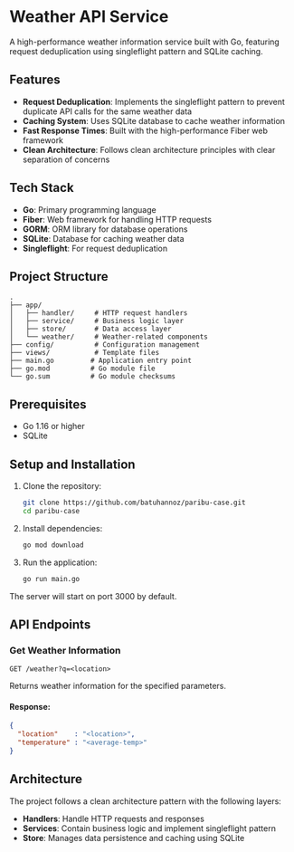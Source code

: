 # Weather API Service

A high-performance weather information service built with Go, featuring request deduplication using singleflight pattern and SQLite caching.

## Features

- **Request Deduplication**: Implements the singleflight pattern to prevent duplicate API calls for the same weather data
- **Caching System**: Uses SQLite database to cache weather information
- **Fast Response Times**: Built with the high-performance Fiber web framework
- **Clean Architecture**: Follows clean architecture principles with clear separation of concerns

## Tech Stack

- **Go**: Primary programming language
- **Fiber**: Web framework for handling HTTP requests
- **GORM**: ORM library for database operations
- **SQLite**: Database for caching weather data
- **Singleflight**: For request deduplication

## Project Structure

```
.
├── app/
│   ├── handler/     # HTTP request handlers
│   ├── service/     # Business logic layer
│   ├── store/       # Data access layer
│   └── weather/     # Weather-related components
├── config/          # Configuration management
├── views/           # Template files
├── main.go         # Application entry point
├── go.mod          # Go module file
└── go.sum          # Go module checksums
```

## Prerequisites

- Go 1.16 or higher
- SQLite

## Setup and Installation

1. Clone the repository:
   ```bash
   git clone https://github.com/batuhannoz/paribu-case.git
   cd paribu-case
   ```

2. Install dependencies:
   ```bash
   go mod download
   ```

3. Run the application:
   ```bash
   go run main.go
   ```

The server will start on port 3000 by default.

## API Endpoints

### Get Weather Information
```
GET /weather?q=<location>
```

Returns weather information for the specified parameters.

#### Response:
```json
{
  "location"    : "<location>",
  "temperature" : "<average-temp>"
}
```

## Architecture

The project follows a clean architecture pattern with the following layers:

- **Handlers**: Handle HTTP requests and responses
- **Services**: Contain business logic and implement singleflight pattern
- **Store**: Manages data persistence and caching using SQLite